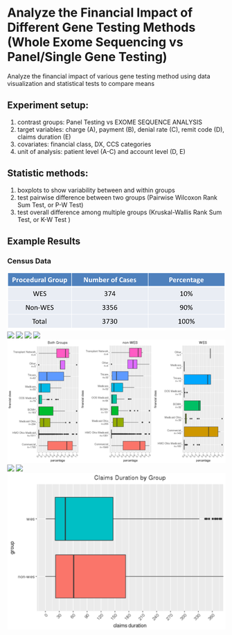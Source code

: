 # Analyze the Financial Impact of Different Gene Testing Methods (Whole Exome Sequencing vs Panel/Single Gene Testing)<br/>
Analyze the financial impact of various gene testing method using data visualization and statistical tests to compare means

## Experiment setup: <br/>
1. contrast groups: Panel Testing vs EXOME SEQUENCE ANALYSIS
2. target variables: charge (A), payment (B), denial rate (C), remit code (D), claims duration (E)
3. covariates: financial class, DX, CCS categories
4. unit of analysis: patient level (A-C) and account level (D, E)

## Statistic methods:
1. boxplots to show variability between and within groups
2. test pairwise difference between two groups (Pairwise Wilcoxon Rank Sum Test, or P-W Test)
3. test overall difference among multiple groups (Kruskal-Wallis Rank Sum Test, or K-W Test )

## Example Results<br/>
### Census Data<br/>
![](img/Picture1.png)
![](img/Picture2.png)
![](img/Picture3.png)
![](img/Picture4.png)
![](img/Picture5.png)
![](img/Picture6.png)
![](img/Picture7.png)
![](img/Picture8.png)
![](img/Picture9.png)

